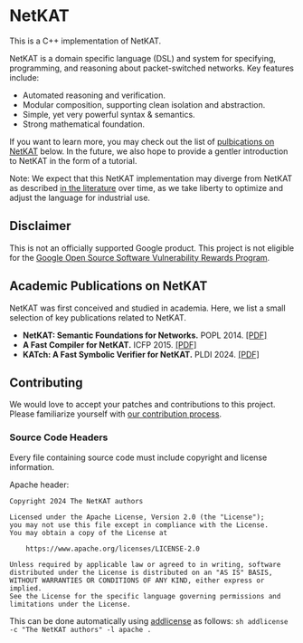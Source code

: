 # NetKAT

This is a C++ implementation of NetKAT.

NetKAT is a domain specific language (DSL) and system for specifying,
programming, and reasoning about packet-switched networks. Key features include:

*   Automated reasoning and verification.
*   Modular composition, supporting clean isolation and abstraction.
*   Simple, yet very powerful syntax & semantics.
*   Strong mathematical foundation.

If you want to learn more, you may check out the list of
[pulbications on NetKAT](#academic-publications-on-netkat) below. In the future,
we also hope to provide a gentler introduction to NetKAT in the form of a
tutorial.

Note: We expect that this NetKAT implementation may diverge from NetKAT as
described [in the literature](#academic-publications-on-netkat) over time, as we
take liberty to optimize and adjust the language for industrial use.

## Disclaimer

This is not an officially supported Google product. This project is not eligible
for the
[Google Open Source Software Vulnerability Rewards Program](https://bughunters.google.com/open-source-security).

## Academic Publications on NetKAT

NetKAT was first conceived and studied in academia. Here, we list a small
selection of key publications related to NetKAT.

*   **NetKAT: Semantic Foundations for Networks.** POPL 2014.
    [[PDF]](https://www.cs.cornell.edu/~jnfoster/papers/frenetic-netkat.pdf)
*   **A Fast Compiler for NetKAT.** ICFP 2015.
    [[PDF]](https://www.cs.cornell.edu/~jnfoster/papers/netkat-compiler.pdf)
*   **KATch: A Fast Symbolic Verifier for NetKAT.** PLDI 2024.
    [[PDF]](https://research.google/pubs/katch-a-fast-symbolic-verifier-for-netkat/)

## Contributing

We would love to accept your patches and contributions to this project. Please
familiarize yourself with [our contribution process](docs/CONTRIBUTING.md).

### Source Code Headers

Every file containing source code must include copyright and license
information.

Apache header:

```
Copyright 2024 The NetKAT authors

Licensed under the Apache License, Version 2.0 (the "License");
you may not use this file except in compliance with the License.
You may obtain a copy of the License at

    https://www.apache.org/licenses/LICENSE-2.0

Unless required by applicable law or agreed to in writing, software
distributed under the License is distributed on an "AS IS" BASIS,
WITHOUT WARRANTIES OR CONDITIONS OF ANY KIND, either express or implied.
See the License for the specific language governing permissions and
limitations under the License.
```

This can be done automatically using
[addlicense](https://github.com/google/addlicense) as follows: `sh addlicense -c
"The NetKAT authors" -l apache .`

